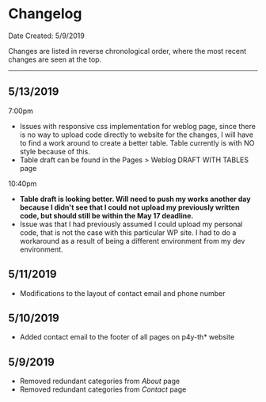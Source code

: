 # Changelog

Date Created: 5/9/2019

Changes are listed in reverse chronological order, where the most recent changes are seen at the top.

<hr />

## 5/13/2019

7:00pm
- Issues with responsive css implementation for weblog page, since there is no way to upload code directly to website for the changes, I will have to find a work around to create a better table. Table currently is with NO style because of this. 
- Table draft can be found in the Pages > Weblog DRAFT WITH TABLES page

10:40pm
- **Table draft is looking better. Will need to push my works another day because I didn't see that I could not upload my previously written code, but should still be within the May 17 deadline.**
- Issue was that I had previously assumed I could upload my personal code, that is not the case with this particular WP site. I had to do a workaround as a result of being a different environment from my dev environment. 


## 5/11/2019
- Modifications to the layout of contact email and phone number
## 5/10/2019
- Added contact email to the footer of all pages on p4y-th* website
## 5/9/2019

- Removed redundant categories from *About* page
- Removed redundant categories from *Contact* page

